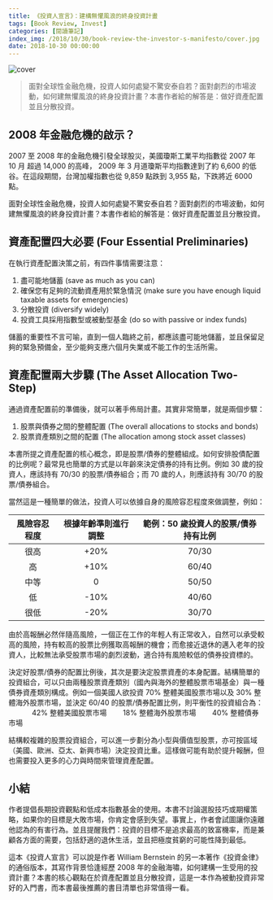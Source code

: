 ```yaml
---
title: 《投資人宣言》：建構無懼風浪的終身投資計畫
tags: [Book Review, Invest]
categories: [閱讀筆記]
index_img: /2018/10/30/book-review-the-investor-s-manifesto/cover.jpg
date: 2018-10-30 00:00:00
---
```


![cover](/2018/10/30/book-review-the-investor-s-manifesto/cover.jpg)

> 面對全球性金融危機，投資人如何處變不驚安泰自若？面對劇烈的市場波動，如何建無懼風浪的終身投資計畫？本書作者給的解答是：做好資產配置並且分散投資。

<!-- more -->

## 2008 年金融危機的啟示？

2007 至 2008 年的金融危機引發全球股災，美國瓊斯工業平均指數從 2007 年 10 月 超過 14,000 的高峰， 2009 年 3 月道瓊斯平均指數達到了約 6,600 的低谷。在這段期間，台灣加權指數也從 9,859 點跌到 3,955 點，下跌將近 6000 點。

面對全球性金融危機，投資人如何處變不驚安泰自若？面對劇烈的市場波動，如何建無懼風浪的終身投資計畫？本書作者給的解答是：做好資產配置並且分散投資。

## 資產配置四大必要 (Four Essential Preliminaries)

在執行資產配置決策之前，有四件事情需要注意：

1. 盡可能地儲蓄 (save as much as you can)
2. 確保您有足夠的流動資產用於緊急情況 (make sure you have enough liquid taxable assets for emergencies)
3. 分散投資 (diversify widely)
4. 投資工具採用指數型或被動型基金 (do so with passive or index funds)

儲蓄的重要性不言可喻，直到一個人臨終之前，都應該盡可能地儲蓄，並且保留足夠的緊急預備金，至少能夠支應六個月失業或不能工作的生活所需。

## 資產配置兩大步驟 (The Asset Allocation Two-Step)

通過資產配置前的準備後，就可以著手佈局計畫。其實非常簡單，就是兩個步驟：

1. 股票與債券之間的整體配置 (The overall allocations to stocks and bonds)
2. 股票資產類別之間的配置 (The allocation among stock asset classes)

本書所提之資產配置的核心概念，即是股票/債券的整體組成。如何安排股債配置的比例呢？最常見也簡單的方式是以年齡來決定債券的持有比例。例如 30 歲的投資人，應該持有 70/30 的股票/債券組合；而 70 歲的人，則應該持有 30/70 的股票/債券組合。

當然這是一種簡單的做法，投資人可以依據自身的風險容忍程度來做調整，例如：

風險容忍程度 | 根據年齡準則進行調整 | 範例：50 歲投資人的股票/債券持有比例
:-:|:-:|:-:
很高 | +20% | 70/30
高 | +10% | 60/40
中等 | 0 | 50/50
低 | -10% | 40/60
很低 | -20% | 30/70

由於高報酬必然伴隨高風險，一個正在工作的年輕人有正常收入，自然可以承受較高的風險，持有較高的股票比例獲取高報酬的機會；而愈接近退休的邁入老年的投資人，比較無法承受股票市場的劇烈波動，適合持有風險較低的債券投資標的。

決定好股票/債券的配置比例後，其次是要決定股票資產的本身配置。結構簡單的投資組合，可以只由兩種股票資產類別（國內與海外的整體股票市場基金）與一種債券資產類別構成。例如一個美國人欲投資 70% 整體美國股票市場以及 30% 整體海外股票市場，並決定 60/40 的股票/債券配置比例，則平衡性的投資組合為：
　
  　　42% 整體美國股票市場
  　　18% 整體海外股票市場
  　　40% 整體債券市場

結構較複雜的股票投資組合，可以進一步劃分為小型與價值型股票，亦可按區域（美國、歐洲、亞太、新興市場）決定投資比重。這樣做可能有助於提升報酬，但也需要投入更多的心力與時間來管理資產配置。

## 小結

作者提倡長期投資觀點和低成本指數基金的使用。本書不討論選股技巧或期權策略，如果你的目標是大敗市場，你肯定會感到失望。事實上，作者會試圖讓你遠離他認為的有害行為。並且提醒我們：投資的目標不是追求最高的致富機率，而是兼顧各方面的需要，包括舒適的退休生活，並且把極度貧窮的可能性降到最低。

這本《投資人宣言》可以說是作者 William Bernstein 的另一本著作《投資金律》的通俗版本，其寫作背景恰逢經歷 2008 年的金融海嘯，如何建構一生受用的投資計畫？本書的核心觀點在於資產配置並且分散投資，這是一本作為被動投資非常好的入門書，而本書最後推薦的書目清單也非常值得一看。
